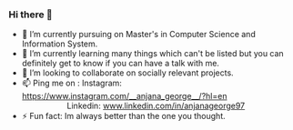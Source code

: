 ### Hi there 👋

<!--
**Anjana97/Anjana97** is a ✨ _special_ ✨ repository because its `README.md` (this file) appears on your GitHub profile.

Here are some ideas to get you started: -->

- 🔭 I’m currently pursuing on Master's in Computer Science and Information System.
- 🌱 I’m currently learning many things which can't be listed but you can definitely get to know if you can have a talk with me.
- 👯 I’m looking to collaborate on socially relevant projects.
- 📫 Ping me on : Instagram: https://www.instagram.com/__anjana_george__/?hl=en  \
&nbsp; &nbsp; &nbsp; &nbsp; &nbsp; &nbsp; &nbsp; &nbsp; &nbsp; &nbsp;&nbsp;Linkedin: www.linkedin.com/in/anjanageorge97
- ⚡ Fun fact: Im always better than the one you thought.
